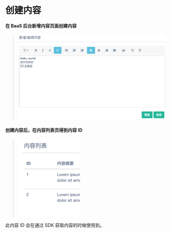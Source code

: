 # 创建内容

#### 在 BaaS 后台新增内容页面创建内容

> ![创建内容](/images/create-content.png "创建内容")

#### 创建内容后，在内容列表页得到内容 ID

> ![内容 ID](/images/content-id.png "内容 ID")

此内容 ID 会在通过 SDK 获取内容的时候使用到。